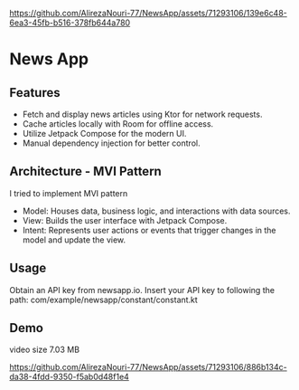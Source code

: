 
https://github.com/AlirezaNouri-77/NewsApp/assets/71293106/139e6c48-6ea3-45fb-b516-378fb644a780
# News App

## Features
- Fetch and display news articles using Ktor for network requests.
- Cache articles locally with Room for offline access.
- Utilize Jetpack Compose for the modern UI.
- Manual dependency injection for better control.

## Architecture - MVI Pattern
I tried to implement MVI pattern

- Model: Houses data, business logic, and interactions with data sources.
- View: Builds the user interface with Jetpack Compose.
- Intent: Represents user actions or events that trigger changes in the model and update the view.

## Usage
Obtain an API key from newsapp.io.
Insert your API key to following the path: com/example/newsapp/constant/constant.kt

## Demo
video size 7.03 MB


https://github.com/AlirezaNouri-77/NewsApp/assets/71293106/886b134c-da38-4fdd-9350-f5ab0d48f1e4


